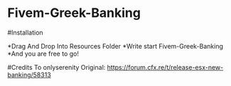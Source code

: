 # Fivem-Greek-Banking

#Installation

*Drag And Drop Into Resources Folder
*Write start Fivem-Greek-Banking
*And you are free to go!

#Credits To onlyserenity Original: https://forum.cfx.re/t/release-esx-new-banking/58313
